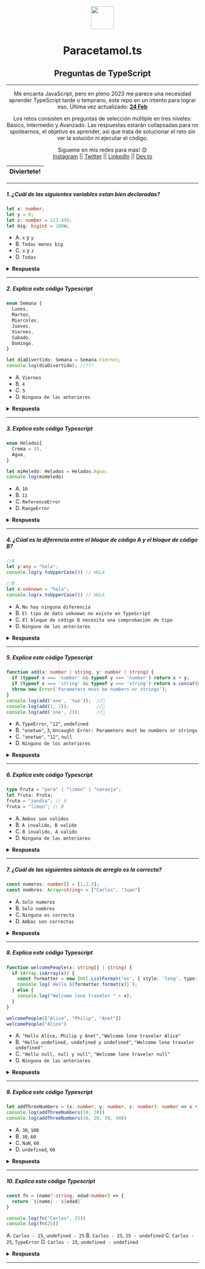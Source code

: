 <div align="center">
  <img height="60" src="https://static-00.iconduck.com/assets.00/typescript-plain-icon-256x256-ypojgpyj.png">
  <h1>Paracetamol.ts</h1>
  <h2>Preguntas de TypeScript</h2>

---

<span>Me encanta JavaScript, pero en pleno 2023 me parece una necesidad aprender TypeScript tarde o temprano, este repo en un intento para lograr eso. Última vez actualizado: <a href=#20230224><b>24 Feb</b></a>

Los retos consisten en preguntas de selección múltiple en tres niveles: Básico, Intermedio y Avanzado. Las respuestas estarán collapsadas para no spoilearnos, el objetivo es aprender, así que trata de solucionar el reto sin ver la solución ni ejecutar el código.

Sigueme en mis redes para más! 😊 <br />
<a href="https://www.instagram.com/cris_cuetillo/">Instagram</a> || <a href="https://twitter.com/cris_cuetillo">Twitter</a> || <a href="https://www.linkedin.com/in/crisfer-dux/">LinkedIn</a> || <a href="https://dev.to/duxtech">Dev.to</a>
</div>

| Diviertete! |
|---|

---

##### 1. ¿Cuál de las siguientes variables estan bien declaradas?

```ts
let x: number;
let y = 0; 
let z: number = 123.456; 
let big: bigint = 100n; 
```

- A. `x` y `y`
- B. `Todas menos big`
- C. `x` y `z`
- D. `Todas`

<details><summary><b>Respuesta</b></summary>
<p>

#### Respuesta: 
✅ D. `Todas`

`number` y `bigint` son tipos de datos primitivos en TypeScript, veamos caso por caso:

* `x` esta bien puesto que las variables escritas con `let` pueden ser declaradas pero no inicializadas.
* `y` esta bien por que al inicializar la variable con un valor numerico entonces el motor de TypeScript **infiere** a tipo `number`.
* `z` esta bien por que es posible declarar la variable, asignarle el tipo de dato y luego darle un valor, perfectamente valido.
* `big` esta bien por que `bigint` es un tipo primitivo en TypeScript; al igual que con `z`, declaramos el tipo y hacemos la asignación de valor.

</p>
</details>

---

##### 2. Explica este código Typescript

```ts
enum Semana {
  Lunes,
  Martes,
  Miercoles,
  Jueves,
  Viernes,
  Sabado,
  Domingo,
}

let diaDivertido: Semana = Semana.Viernes;
console.log(diaDivertido); //???
```

- A. `Viernes`
- B. `4`
- C. `5`
- D. `Ninguna de las anteriores`

<details><summary><b>Respuesta</b></summary>
<p>

#### Respuesta: 
✅ B. `4`

Los `enum` son útiles para **agrupar conjuntos de constantes relacionadas** además de que se pueden usar como **tipo de dato**.
Siempre que un procedimiento acepte un conjunto limitado de variables, considere el uso de un `enum`.

En el ejemplo creamos un `enum` llamado `Semana` que contiene todos los días de la semana, la variable `diaDivertido` es de tipo `Semana`, lo que significa que solo puede tener uno de estos valores. 

Por defecto, un `enum` empieza por el valor `0`, (como si se tratara de un arreglo), entonces tendríamos: `0 -> Lunes`, `1 -> Martes`, `2 -> Miercoles`, `3 -> Jueves`, `4 -> Viernes`; por eso el resultado es `4`. 

</p>
</details>

---

##### 3. Explica este código Typescript

```ts
enum Helados{
  Crema = 10,
  Agua,
}

let miHeledo: Helados = Helados.Agua;
console.log(miHeledo)
```

- A. `10`
- B. `11`
- C. `ReferenceError`
- D. `RangeError`

<details><summary><b>Respuesta</b></summary>
<p>

#### Respuesta: 
✅ B. `11`

Los `enum` por defecto empiezan en `0`, tal cual como si fueran un arreglo; lo interesante es que podemos modificar este comportamiento asignando un index arbitrario que reemplace al valor `0` inicial.

En este caso tenemos `Crema = 10`, y por ende el siguiente valor será `Agua = 11`.

</p>
</details>

---

##### 4. ¿Cúal es la diferencia entre el bloque de código A y el bloque de código B?

```ts
//A
let y:any = "hola";
console.log(y.toUpperCase()) // HOLA

//B
let x:unknown = "hola";
console.log(x.toUpperCase()) // HOLA
```

- A. `No hay ninguna diferencia`
- B. `El tipo de dato unknown no existe en TypeScript`
- C. `El bloque de código B necesita una comprobación de tipo`
- D. `Ninguno de los anteriores`

<details><summary><b>Respuesta</b></summary>
<p>

#### Respuesta: 
✅ C. `El bloque de código B necesita una comprobación de tipo`

¿Cuál es la diferencia entre `any` y `unknown`?

`any` literalmente significa **cualquiera**, osea que una variable de tipo `any` puede almacenar cualquier valor, esto hace que TypeScript pierda un poco de su magia por eso se recomienda usarlo en migraciones de proyectos JavaScript a TypeScript o para la manipulación de librerías de terceros.

`unknown` literalmente significa **desconocido**, en escencia también puede recibir cualquier tipo de dato como `any`, **la diferencia es que a una variable de tipo `unknown` no es posible acceder a sus metodos y propiedades**, antes es necesario hacer una **comprobación de tipos**: 

```ts
let x:unknown = "hola";
if(typeof x === "string") console.log(x.toUpperCase()) // HOLA
```

Des esta manera, primero comprobamos que la variable es de tipo `string` antes de poder usar el método `toUpperCase()` que como sabemos es propio de las cadenas de texto.

`unknown` permite dar un poco más de seguridad que `any` con la comprobación de tipos pero sin perder la capacidad de asignarle cualquier tipo de variable.

</p>
</details>

---

##### 5. Explica este código Typescript

```ts
function add(x: number | string, y: number | string) {
  if (typeof x === 'number' && typeof y === 'number') return x + y;
  if (typeof x === 'string' && typeof y === 'string') return x.concat(y);
  throw new Error('Parameters must be numbers or strings');
}
console.log(add('one', 'two'));  //🤔
console.log(add(1, 2));          //🤔
console.log(add('one', 2));      //🤔
```

- A. `TypeError`, `"12"`, `undefined`
- B. `"onetwo"`, `3`, `Uncaught Error: Parameters must be numbers or strings`
- C. `"onetwo"`, `"12"`, `null`
- D. `Ninguno de los anteriores`

<details><summary><b>Respuesta</b></summary>
<p>

#### Respuesta: 
✅ B. `onetwo`, `3`, `Uncaught Error: Parameters must be numbers or strings`

El signo `|` en TypeScript significa **unión**. 

Esta operación es útil para hacer **multitype**, osea, que una misma variable acepte un conjunto de tipos.

En el ejemplo: `x` y `y` son parámetros que pueden aceptar dos tipos de dato: `number` o `string`. la función varifica, si son `number` los suma, si son `string` los concatena.

El último caso lanza un error por que no tenemos una validación en el cuerpo de la función. 

</p>
</details>

---

##### 6. Explica este código Typescript

```ts
type Fruta = "pera" | "limon" | "naranja";
let fruta: Fruta;
fruta = "zandia"; // A
fruta = "limon"; // B
```

- A. `Ambos son validos`
- B. `A invalido, B valido`
- C. `B invalido, A valido`
- D. `Ninguna de las anteriores`

<details><summary><b>Respuesta</b></summary>
<p>

#### Respuesta: 
✅ B. `A invalido, B valido`

Si la variable `fruta` fuera de tipo `string` podría recibir cualquier cadena de texto valida, pero que tal si necesitamos restringir la variable para que si o si solo pueda recibir un conjunto de cadenas especificas, en el ejemplo: `pera`, `limon` o `naranja`.

Con la palabra reservada `type` creamos lo que se denomina un **litteral type** `Fruta` que solo puede contener uno de estos tres valores, si intentamos asignarle cualquier otra cosa, como por ejemplo `zandia` tendremos una advertencia para no caer en esta mala practica.

</p>
</details>

---

##### 7. ¿Cuál de las siguientes sintaxis de arreglo es la correcta?

```ts
const numeros: number[] = [1,2,3];
const nombres: Array<string> = ["Carlos", "Juan"]
```

- A. `Solo numeros`
- B. `Solo nombres`
- C. `Ninguna es correcta`
- D. `Ambas son correctas`

<details><summary><b>Respuesta</b></summary>
<p>

#### Respuesta: 
✅ D. `Ambas son correctas`

En TypeScript tenemos 2 sintaxis para declarar arreglos:
* Usando `[]` y el tipo de dato del arreglo per se.
* Usando notación de genericos, la palabra reservada `Array` y entre `<>` el tipo de dato del arreglo.

En la practica no existe ventaja de una sobre la otra, por ello por buenas practicas se recomienda elegir una y usarla de manera consistente a lo largo de todo un proyecto. 

</p>
</details>

---

##### 8. Explica este código Typescript

```ts
function welcomePeople(x: string[] | string) {
  if (Array.isArray(x)) {
    const formatter = new Intl.ListFormat('es', { style: 'long', type: 'conjunction' });
    console.log(`Hello ${formatter.format(x)}`);
  } else {
    console.log("Welcome lone traveler " + x);
  }
}

welcomePeople(["Alice", "Philip", "Anet"])
welcomePeople("Alice")
```

- A. `"Hello Alice, Philip y Anet"`, `"Welcome lone traveler Alice"`
- B. `"Hello undefined, undefined y undefined"`, `"Welcome lone traveler undefined"`
- C. `"Hello null, null y null"`, `"Welcome lone traveler null"`
- D. `Ninguna de las anteriores`

<details><summary><b>Respuesta</b></summary>
<p>

#### Respuesta: 
✅ A. `"Hello Alice, Philip y Anet"`, `"Welcome lone traveler Alice"`

La función `welcomePeople` recibe un parámetro `x` que puede ser un arreglo de objetos o una cadena, por ende nuestro código tendra comportamientos diferentes dependiendo del argumento que le pasemos.

Cuando le pasamos un arreglo, usamos el objeto `Intl` para formatear el arreglo en forma de lista imprimiendo `"Hello Alice, Philip y Anet"`.

Y si pasamos una cadena solo concatenamos su valor e imprimimos `"Welcome lone traveler Alice"`.

---

Mas información sobre el objeto `Intl` [aquí](https://developer.mozilla.org/en-US/docs/Web/JavaScript/Reference/Global_Objects/Intl)


</p>
</details>

---

##### 9. Explica este código Typescript

```ts
let addThreeNumbers = (x: number, y: number, z: number): number => x + y + z;
console.log(addThreeNumbers(10, 20))
console.log(addThreeNumbers(10, 20, 30, 40))
```

- A. `30`, `100`
- B. `30`, `60`
- C. `NaN`, `60`
- D. `undefined`, `60`

<details><summary><b>Respuesta</b></summary>
<p>

#### Respuesta: 
✅ C. `NaN`, `60`

Todos los parámetros de la función `addThreeNumbers` son obligatorios, lo que significa que para recibir la salida correcta debemos pasarle el número exacto de parámetros.

Para el primer caso:
`x = 10`, `y = 20`, `z = undefined`, entonces `10 + 20 + undefined` no es una operación valida, por ello el resultado es `NaN`. Además TypeScript nos ayuda un poco mas dandonos una advertencia: `Expected 3 arguments, but got 2.`

Para el segundo caso: 
`x = 10`, `y = 20`, `z = 30`, pero el 40 no tiene un parámetro asignado dentro de la función, así que al igual como en JavaScript este valor será completamente ignorado regresando `60` pero con una advertencia en nuestro editor: `Expected 3 arguments, but got 4.`

</p>
</details>

---

##### 10. Explica este código Typescript

```ts
const fn = (name?:string, edad:number) => {
  return `${name} - ${edad}`
}

console.log(fn("Carlos", 25))
console.log(fn(25))
```

A. `Carlos - 25`, `undefined - 25`
B. `Carlos - 25`, `25 - undefined`
C. `Carlos - 25`, `TypeError`
D. `Carlos - 25`, `undefined - undefined`

<details><summary><b>Respuesta</b></summary>
<p>

#### Respuesta: 
✅ B. `Carlos - 25`, `25 - undefined`

En TypeScript existen los parámetros opcionales (que no es lo mismo que los parámetros por defecto), consiste obviamente en dar la posibilidad al programa de funcionar normalmente omitiendo el parámetro opcional.

En TypeScript todos los parámetros de una función son obligatorios a no ser que se le indique lo contrario. La única condición para usarlos es que los parámetros opcionales deben ser escritos al final de la función siempre: 

```ts
const fn = (edad: number, name?: string) => {
  return `${name} - ${edad}`
}

console.log(fn(25, "Carlos")) // Carlos - 25
console.log(fn(25)) // undefined - 25
```

Pese a que la salida es similar al resultado de este reto, esta sería la forma correcta de escribir la función para que no salten advertencias en nuestro editor de código.

Uno de los problemas de usar parámetros opcionales es que estos puden venir como `undefined` entonces tenemos que validar estos casos, pero esto lo dejamos para otro reto...

</p>
</details>

---


<!-- ##### 11. Explica este código Typescript

```ts

```

- A. ``
- B. ``
- C. ``
- D. ``

<details><summary><b>Respuesta</b></summary>
<p>

#### Respuesta: 
✅

</p>
</details>

--- -->

<!-- ##### 12. Explica este código Typescript

```ts

```

- A. ``
- B. ``
- C. ``
- D. ``

<details><summary><b>Respuesta</b></summary>
<p>

#### Respuesta: 
✅

</p>
</details>

--- -->

<!-- ##### 13. Explica este código Typescript

```ts

```

- A. ``
- B. ``
- C. ``
- D. ``

<details><summary><b>Respuesta</b></summary>
<p>

#### Respuesta: 
✅

</p>
</details>

--- -->

<!-- ##### 14. Explica este código Typescript

```ts

```

- A. ``
- B. ``
- C. ``
- D. ``

<details><summary><b>Respuesta</b></summary>
<p>

#### Respuesta: 
✅

</p>
</details>

--- -->